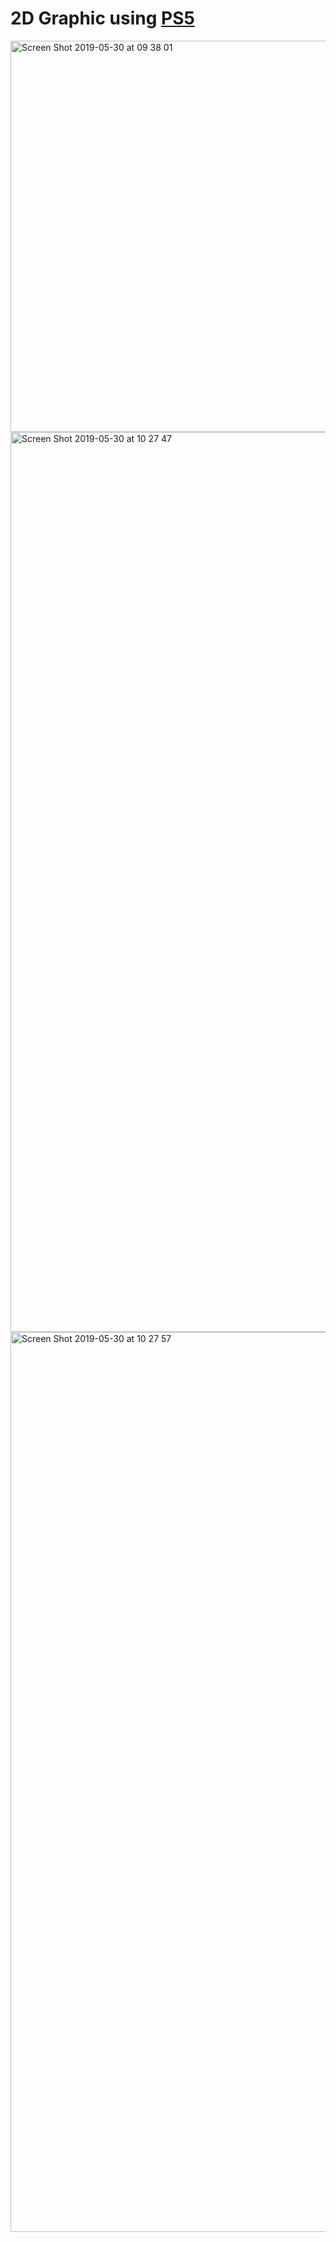 # 2D Graphic using [PS5](https://p5js.org/)


<img width="626" alt="Screen Shot 2019-05-30 at 09 38 01" src="https://user-images.githubusercontent.com/33978352/58599937-a6326700-82c5-11e9-923a-ad089fb1eba2.png">

<img width="1440" alt="Screen Shot 2019-05-30 at 10 27 47" src="https://user-images.githubusercontent.com/33978352/58599939-a6cafd80-82c5-11e9-8b99-246cdc682624.png">

<img width="1440" alt="Screen Shot 2019-05-30 at 10 27 57" src="https://user-images.githubusercontent.com/33978352/58599940-a6cafd80-82c5-11e9-8c6a-3ae9c8ba4761.png">
